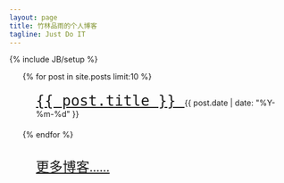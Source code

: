 ```yaml
---
layout: page
title: 竹林品雨的个人博客
tagline: Just Do IT
---
```

{% include JB/setup %}

<div class="span11">
<ul class="posts">
  {% for post in site.posts limit:10 %}
    <article style="margin: 20px 0 20px 0;">
      <section>
          <ul style="list-style-type: none;">
            <li>
              <a href="{{ BASE_PATH }}{{ post.url }}" style="list-style-type: none;font-family: monospace;font-size: xx-large;">
                {{ post.title }}
              </a>
              <span class="pull-right">{{ post.date | date: "%Y-%m-%d" }}</span>
            </li>
          </ul>
      </section>
    </article>
  {% endfor %}
  <article style="margin: 30px 0 10px 0;">
      <section>
          <ul style="list-style-type: none;">
            <li>
              <a href="/archive.html" style="list-style-type: none;font-family: FrescoSansPlusPro-Normal monospace;font-size: x-large;">
                更多博客......
              </a>
            </li>
          </ul>
      </section>
    </article>
  <h5></h5>
</ul>
</div>
<!--
{% for p in site.posts limit:8 %}
<div class="article">
    <h4 class="article-title"><a href="{{ site.url }}{{ p.url }}">{{p.title}}</a></h4>

    {{ p.excerpt }}
    <div class="article-status">
        <div class="article-date">{{ p.date | date: "%-d %B %Y" }}</div>
        <a class="article-readmore" href="{{ site.url }}{{ p.url }}">Read More Â» </a>
    </div>
</div>
{% endfor %}
参照debbbbie.github.io
-->
